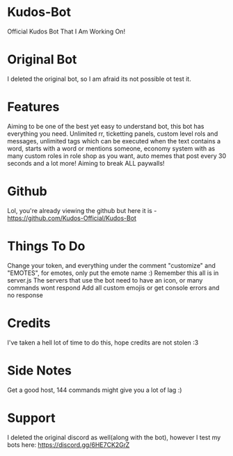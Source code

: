 # Kudos-Bot
Official Kudos Bot That I Am Working On!
# Original Bot
I deleted the original bot, so I am afraid its not possible ot test it.
# Features
Aiming to be one of the best yet easy to understand bot, this bot has everything you need. Unlimited rr, ticketting panels, custom level rols and messages, unlimited tags which can be executed when the text contains a word, starts with a word or mentions someone, economy system with as many custom roles in role shop as you want, auto memes that post every 30 seconds and a lot more! Aiming to break ALL paywalls!
# Github
Lol, you're already viewing the github but here it is - https://github.com/Kudos-Official/Kudos-Bot
# Things To Do
Change your token, and everything under the comment "customize" and "EMOTES", for emotes, only put the emote name :)
Remember this all is in server.js
The servers that use the bot need to have an icon, or many commands wont respond
Add all custom emojis or get console errors and no response
# Credits
I've taken a hell lot of time to do this, hope credits are not stolen :3 
# Side Notes
Get a good host, 144 commands might give you a lot of lag :)
# Support
I deleted the original discord as well(along with the bot), however I test my bots here: https://discord.gg/6HE7CK2GrZ
